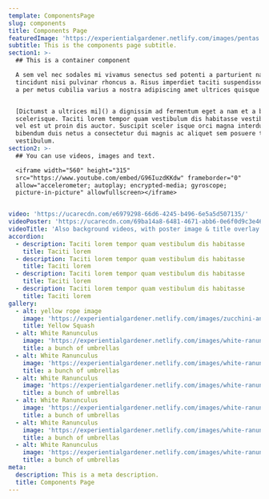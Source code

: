 ```yaml
---
template: ComponentsPage
slug: components
title: Components Page
featuredImage: 'https://experientialgardener.netlify.com/images/pentas.jpg'
subtitle: This is the components page subtitle.
section1: >-
  ## This is a container component

  A sem vel nec sodales mi vivamus senectus sed potenti a parturient nascetur
  tincidunt nisi pulvinar rhoncus a. Risus imperdiet taciti suspendisse facilisi
  a per metus cubilia varius a nostra adipiscing amet ultrices quisque ac mi a.


  [Dictumst a ultrices mi]() a dignissim ad fermentum eget a nam et a blandit
  scelerisque. Taciti lorem tempor quam vestibulum dis habitasse vestibulum diam
  vel est ut proin dis auctor. Suscipit sceler isque orci magna interdum vel
  bibendum duis netus a consectetur dui magnis ac aliquet sem posuere tincidunt
  vestibulum.
section2: >-
  ## You can use videos, images and text.

  <iframe width="560" height="315"
  src="https://www.youtube.com/embed/G96IuzdKKdw" frameborder="0"
  allow="accelerometer; autoplay; encrypted-media; gyroscope;
  picture-in-picture" allowfullscreen></iframe>


video: 'https://ucarecdn.com/e6979298-66d6-4245-b496-6e5a5d507135/'
videoPoster: 'https://ucarecdn.com/69ba14a8-6481-4671-abb6-0e6f0d9c3e46/'
videoTitle: 'Also background videos, with poster image & title overlay.'
accordion:
  - description: Taciti lorem tempor quam vestibulum dis habitasse
    title: Taciti lorem
  - description: Taciti lorem tempor quam vestibulum dis habitasse
    title: Taciti lorem
  - description: Taciti lorem tempor quam vestibulum dis habitasse
    title: Taciti lorem
  - description: Taciti lorem tempor quam vestibulum dis habitasse
    title: Taciti lorem
gallery:
  - alt: yellow rope image
    image: 'https://experientialgardener.netlify.com/images/zucchini-and-yellow-squash.jpg'
    title: Yellow Squash
  - alt: White Ranunculus
    image: 'https://experientialgardener.netlify.com/images/white-ranunculus.jpg'
    title: a bunch of umbrellas
  - alt: White Ranunculus
    image: 'https://experientialgardener.netlify.com/images/white-ranunculus.jpg'
    title: a bunch of umbrellas
  - alt: White Ranunculus
    image: 'https://experientialgardener.netlify.com/images/white-ranunculus.jpg'
    title: a bunch of umbrellas
  - alt: White Ranunculus
    image: 'https://experientialgardener.netlify.com/images/white-ranunculus.jpg'
    title: a bunch of umbrellas
  - alt: White Ranunculus
    image: 'https://experientialgardener.netlify.com/images/white-ranunculus.jpg'
    title: a bunch of umbrellas
  - alt: White Ranunculus
    image: 'https://experientialgardener.netlify.com/images/white-ranunculus.jpg'
    title: a bunch of umbrellas
meta:
  description: This is a meta description.
  title: Components Page
---
```

